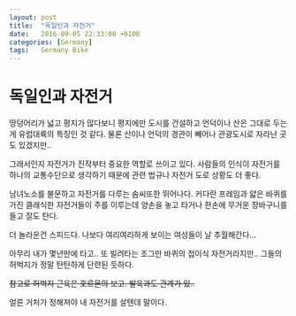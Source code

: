 ```yaml
---
layout:	post
title:	"독일인과 자전거"
date:	2016-09-05 22:33:00 +0100
categories:	[Germany]
tags:	Germany Bike
---
```


# 독일인과 자전거

땅덩어리가 넓고 평지가 많다보니 평지에만 도시를 건설하고 언덕이나 산은 그대로 두는게 유럽대륙의 특징인 것 같다.
물론 산이나 언덕의 경관이 빼어나 관광도시로 자라난 곳도 있겠지만..

그래서인지 자전거가 진작부터 중요한 역할로 쓰이고 있다.
사람들의 인식이 자전거를 하나의 교통수단으로 생각하기 때문에
관련 법규나 자전거 도로 상황도 더 좋다.

남녀노소를 불문하고 자전거를 다루는 솜씨또한 뛰어나다.
커다란 프레임과 얇은 바퀴를 가진 클래식한 자전거들이 주를 이루는데
양손을 놓고 타거나 한손에 무거운 장바구니를 들고 잘도 탄다.

더 놀라운건 스피드다.
나보다 여리여리하게 보이는 여성들이 날 추월해간다...

아무리 내가 몇년만에 타고.. 또 빌려타는 조그만 바퀴의 접이식 자전거라지만..
그들의 허벅지가 정말 탄탄하게 단련된 듯하다.

~~참고로 허벅지 근육은 호르몬의 보고. 발육과도 관계가 있..~~

얼른 거처가 정해져야 내 자전거를 살텐데 말이다.